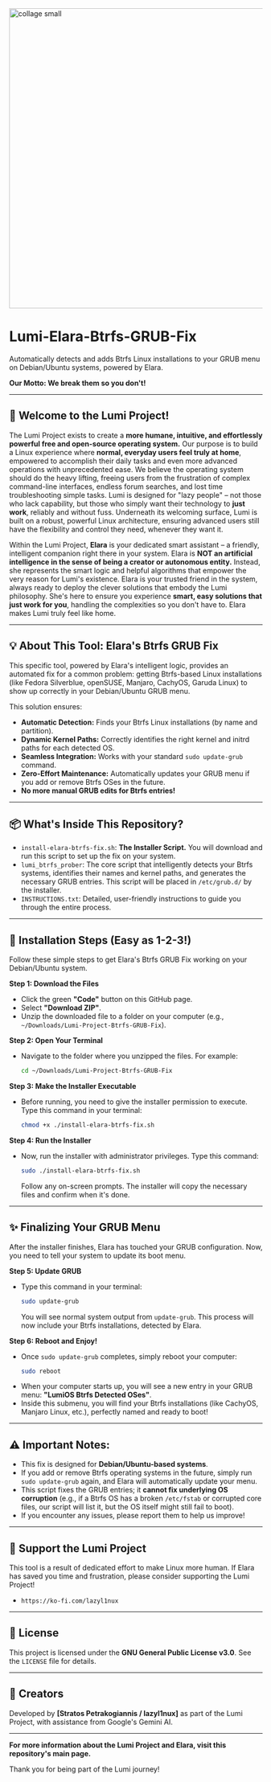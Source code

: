 <img width="604" height="597" alt="collage small" src="https://github.com/user-attachments/assets/30001b78-d490-4c88-885e-1bd35e6fb26d" />

# Lumi-Elara-Btrfs-GRUB-Fix

Automatically detects and adds Btrfs Linux installations to your GRUB menu on Debian/Ubuntu systems, powered by Elara.

**Our Motto: We break them so you don't!**

---

## 🌟 Welcome to the Lumi Project!

The Lumi Project exists to create a **more humane, intuitive, and effortlessly powerful free and open-source operating system.** Our purpose is to build a Linux experience where **normal, everyday users feel truly at home**, empowered to accomplish their daily tasks and even more advanced operations with unprecedented ease. We believe the operating system should do the heavy lifting, freeing users from the frustration of complex command-line interfaces, endless forum searches, and lost time troubleshooting simple tasks. Lumi is designed for "lazy people" – not those who lack capability, but those who simply want their technology to **just work**, reliably and without fuss. Underneath its welcoming surface, Lumi is built on a robust, powerful Linux architecture, ensuring advanced users still have the flexibility and control they need, whenever they want it.

Within the Lumi Project, **Elara** is your dedicated smart assistant – a friendly, intelligent companion right there in your system. Elara is **NOT an artificial intelligence in the sense of being a creator or autonomous entity.** Instead, she represents the smart logic and helpful algorithms that empower the very reason for Lumi's existence. Elara is your trusted friend in the system, always ready to deploy the clever solutions that embody the Lumi philosophy. She's here to ensure you experience **smart, easy solutions that just work for you**, handling the complexities so you don't have to. Elara makes Lumi truly feel like home.

---

## 💡 About This Tool: Elara's Btrfs GRUB Fix

This specific tool, powered by Elara's intelligent logic, provides an automated fix for a common problem: getting Btrfs-based Linux installations (like Fedora Silverblue, openSUSE, Manjaro, CachyOS, Garuda Linux) to show up correctly in your Debian/Ubuntu GRUB menu.

This solution ensures:
* **Automatic Detection:** Finds your Btrfs Linux installations (by name and partition).
* **Dynamic Kernel Paths:** Correctly identifies the right kernel and initrd paths for each detected OS.
* **Seamless Integration:** Works with your standard `sudo update-grub` command.
* **Zero-Effort Maintenance:** Automatically updates your GRUB menu if you add or remove Btrfs OSes in the future.
* **No more manual GRUB edits for Btrfs entries!**

---

## 📦 What's Inside This Repository?

* `install-elara-btrfs-fix.sh`: **The Installer Script.** You will download and run this script to set up the fix on your system.
* `lumi_btrfs_prober`: The core script that intelligently detects your Btrfs systems, identifies their names and kernel paths, and generates the necessary GRUB entries. This script will be placed in `/etc/grub.d/` by the installer.
* `INSTRUCTIONS.txt`: Detailed, user-friendly instructions to guide you through the entire process.

---

## 🚀 Installation Steps (Easy as 1-2-3!)

Follow these simple steps to get Elara's Btrfs GRUB Fix working on your Debian/Ubuntu system.

**Step 1: Download the Files**
* Click the green **"Code"** button on this GitHub page.
* Select **"Download ZIP"**.
* Unzip the downloaded file to a folder on your computer (e.g., `~/Downloads/Lumi-Project-Btrfs-GRUB-Fix`).

**Step 2: Open Your Terminal**
* Navigate to the folder where you unzipped the files. For example:
    ```bash
    cd ~/Downloads/Lumi-Project-Btrfs-GRUB-Fix
    ```

**Step 3: Make the Installer Executable**
* Before running, you need to give the installer permission to execute. Type this command in your terminal:
    ```bash
    chmod +x ./install-elara-btrfs-fix.sh
    ```

**Step 4: Run the Installer**
* Now, run the installer with administrator privileges. Type this command:
    ```bash
    sudo ./install-elara-btrfs-fix.sh
    ```
    Follow any on-screen prompts. The installer will copy the necessary files and confirm when it's done.

---

## ✨ Finalizing Your GRUB Menu

After the installer finishes, Elara has touched your GRUB configuration. Now, you need to tell your system to update its boot menu.

**Step 5: Update GRUB**
* Type this command in your terminal:
    ```bash
    sudo update-grub
    ```
    You will see normal system output from `update-grub`. This process will now include your Btrfs installations, detected by Elara.

**Step 6: Reboot and Enjoy!**
* Once `sudo update-grub` completes, simply reboot your computer:
    ```bash
    sudo reboot
    ```
* When your computer starts up, you will see a new entry in your GRUB menu: **"LumiOS Btrfs Detected OSes"**.
* Inside this submenu, you will find your Btrfs installations (like CachyOS, Manjaro Linux, etc.), perfectly named and ready to boot!

---

## ⚠️ Important Notes:

* This fix is designed for **Debian/Ubuntu-based systems**.
* If you add or remove Btrfs operating systems in the future, simply run `sudo update-grub` again, and Elara will automatically update your menu.
* This script fixes the GRUB entries; it **cannot fix underlying OS corruption** (e.g., if a Btrfs OS has a broken `/etc/fstab` or corrupted core files, our script will list it, but the OS itself might still fail to boot).
* If you encounter any issues, please report them to help us improve!

---

## 💖 Support the Lumi Project

This tool is a result of dedicated effort to make Linux more human. If Elara has saved you time and frustration, please consider supporting the Lumi Project!

* `https://ko-fi.com/lazyl1nux`

---

## 📜 License

This project is licensed under the **GNU General Public License v3.0**. See the `LICENSE` file for details.

---

## 👤 Creators

Developed by **[Stratos Petrakogiannis / lazyl1nux]** as part of the Lumi Project, with assistance from Google's Gemini AI.

---

**For more information about the Lumi Project and Elara, visit this repository's main page.**

Thank you for being part of the Lumi journey!
